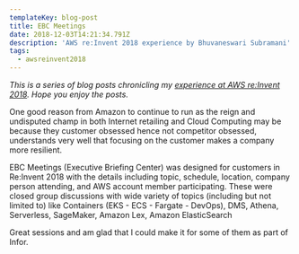 ```yaml
---
templateKey: blog-post
title: EBC Meetings
date: 2018-12-03T14:21:34.791Z
description: 'AWS re:Invent 2018 experience by Bhuvaneswari Subramani'
tags:
  - awsreinvent2018
---
```

_This is a series of blog posts chronicling my _[_experience at AWS re:Invent 2018_](https://www.awsugblr.in/tags/awsreinvent-2018/)_. Hope you enjoy the posts._

One good reason from Amazon to continue to run as  the reign and undisputed champ in both Internet retailing and Cloud Computing may be because they customer obsessed hence not competitor obsessed, understands very well that focusing on the customer makes a company more resilient.

EBC Meetings (Executive Briefing Center) was designed for customers in Re:Invent 2018 with the details including topic, schedule, location, company person attending, and AWS account member participating. These were closed group discussions with wide variety of topics (including but not limited to) like Containers (EKS - ECS - Fargate - DevOps), DMS, Athena, Serverless, SageMaker, Amazon Lex, Amazon ElasticSearch 

Great sessions and am glad that I could make it for some of them as part of Infor.
